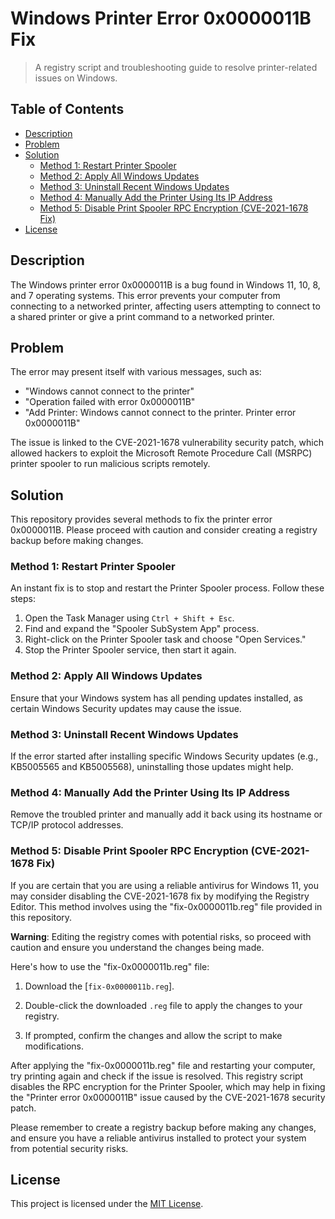 # Windows Printer Error 0x0000011B Fix

> A registry script and troubleshooting guide to resolve printer-related issues on Windows.

## Table of Contents

- [Description](#description)
- [Problem](#problem)
- [Solution](#solution)
  - [Method 1: Restart Printer Spooler](#method-1-restart-printer-spooler)
  - [Method 2: Apply All Windows Updates](#method-2-apply-all-windows-updates)
  - [Method 3: Uninstall Recent Windows Updates](#method-3-uninstall-recent-windows-updates)
  - [Method 4: Manually Add the Printer Using Its IP Address](#method-4-manually-add-the-printer-using-its-ip-address)
  - [Method 5: Disable Print Spooler RPC Encryption (CVE-2021-1678 Fix)](#method-5-disable-print-spooler-rpc-encryption-cve-2021-1678-fix)
- [License](#license)

## Description

The Windows printer error 0x0000011B is a bug found in Windows 11, 10, 8, and 7 operating systems. This error prevents your computer from connecting to a networked printer, affecting users attempting to connect to a shared printer or give a print command to a networked printer.

## Problem

The error may present itself with various messages, such as:
- "Windows cannot connect to the printer"
- "Operation failed with error 0x0000011B"
- "Add Printer: Windows cannot connect to the printer. Printer error 0x0000011B"

The issue is linked to the CVE-2021-1678 vulnerability security patch, which allowed hackers to exploit the Microsoft Remote Procedure Call (MSRPC) printer spooler to run malicious scripts remotely.

## Solution

This repository provides several methods to fix the printer error 0x0000011B. Please proceed with caution and consider creating a registry backup before making changes.

### Method 1: Restart Printer Spooler

An instant fix is to stop and restart the Printer Spooler process. Follow these steps:
1. Open the Task Manager using `Ctrl + Shift + Esc`.
2. Find and expand the "Spooler SubSystem App" process.
3. Right-click on the Printer Spooler task and choose "Open Services."
4. Stop the Printer Spooler service, then start it again.

### Method 2: Apply All Windows Updates

Ensure that your Windows system has all pending updates installed, as certain Windows Security updates may cause the issue.

### Method 3: Uninstall Recent Windows Updates

If the error started after installing specific Windows Security updates (e.g., KB5005565 and KB5005568), uninstalling those updates might help.

### Method 4: Manually Add the Printer Using Its IP Address

Remove the troubled printer and manually add it back using its hostname or TCP/IP protocol addresses.

### Method 5: Disable Print Spooler RPC Encryption (CVE-2021-1678 Fix)

If you are certain that you are using a reliable antivirus for Windows 11, you may consider disabling the CVE-2021-1678 fix by modifying the Registry Editor. This method involves using the "fix-0x0000011b.reg" file provided in this repository.

**Warning**: Editing the registry comes with potential risks, so proceed with caution and ensure you understand the changes being made.

Here's how to use the "fix-0x0000011b.reg" file:

1. Download the [`fix-0x0000011b.reg`].

2. Double-click the downloaded `.reg` file to apply the changes to your registry.

3. If prompted, confirm the changes and allow the script to make modifications.

After applying the "fix-0x0000011b.reg" file and restarting your computer, try printing again and check if the issue is resolved. This registry script disables the RPC encryption for the Printer Spooler, which may help in fixing the "Printer error 0x0000011B" issue caused by the CVE-2021-1678 security patch.

Please remember to create a registry backup before making any changes, and ensure you have a reliable antivirus installed to protect your system from potential security risks.



## License

This project is licensed under the [MIT License](LICENSE).
